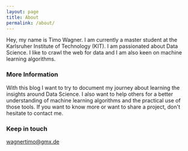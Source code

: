 ```yaml
---
layout: page
title: About
permalink: /about/
---
```


Hey, my name is Timo Wagner. I am currently a master student at the Karlsruher Institute of Technology (KIT). I am passionated about Data Science. I like to crawl the web for data and I am also keen on machine learning algorithms.

### More Information

With this blog I want to try to document my journey about learning the insights around Data Science. I also want to help others for a better understanding of machine learning algorithms and the practical use of those tools. If you want to know more or want to share a project, don't hesitate to contact me.

### Keep in touch

[wagnertimo@gmx.de](mailto:wagnertimo@gmx.de)
